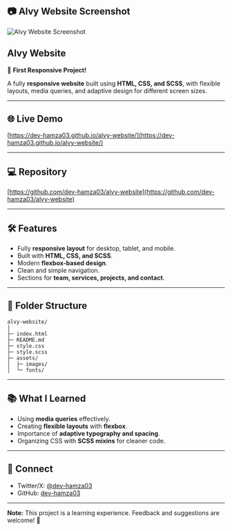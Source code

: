 
## 📷 Alvy Website Screenshot

![Alvy Website Screenshot](assests/images/screenshot.png)

## Alvy Website

🚀 **First Responsive Project!**

A fully **responsive website** built using **HTML, CSS, and SCSS**, with flexible layouts, media queries, and adaptive design for different screen sizes.

---

## 🌐 Live Demo
[https://dev-hamza03.github.io/alvy-website/](https://dev-hamza03.github.io/alvy-website/)

---

## 💻 Repository
[https://github.com/dev-hamza03/alvy-website](https://github.com/dev-hamza03/alvy-website)

---

## 🛠️ Features
- Fully **responsive layout** for desktop, tablet, and mobile.
- Built with **HTML, CSS, and SCSS**.
- Modern **flexbox-based design**.
- Clean and simple navigation.
- Sections for **team, services, projects, and contact**.

---

## 📁 Folder Structure
```
alvy-website/
│
├─ index.html
├─ README.md
├─ style.css
├─ style.scss
├─ assets/
│  ├─ images/
│  └─ fonts/
```

---

## 📚 What I Learned
- Using **media queries** effectively.
- Creating **flexible layouts** with **flexbox**.
- Importance of **adaptive typography and spacing**.
- Organizing CSS with **SCSS mixins** for cleaner code.

---

## 🔗 Connect
- Twitter/X: [@dev-hamza03](https://twitter.com/dev-hamza03)  
- GitHub: [dev-hamza03](https://github.com/dev-hamza03)

---

**Note:** This project is a learning experience. Feedback and suggestions are welcome! 💪
